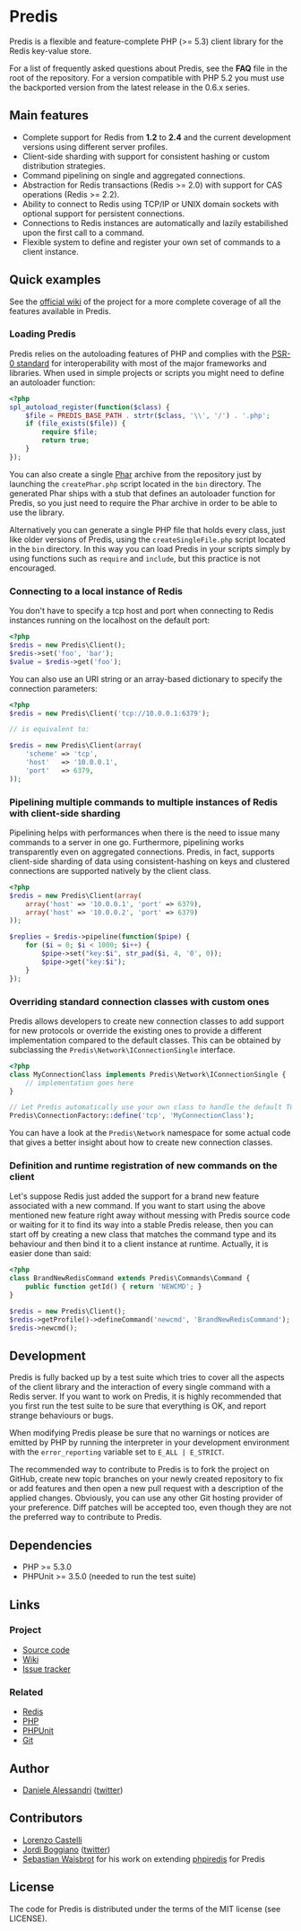 # Predis #

Predis is a flexible and feature-complete PHP (>= 5.3) client library for the Redis key-value store.

For a list of frequently asked questions about Predis, see the __FAQ__ file in the root of the repository.
For a version compatible with PHP 5.2 you must use the backported version from the latest release in the 0.6.x series.


## Main features ##

- Complete support for Redis from __1.2__ to __2.4__ and the current development versions using different server profiles.
- Client-side sharding with support for consistent hashing or custom distribution strategies.
- Command pipelining on single and aggregated connections.
- Abstraction for Redis transactions (Redis >= 2.0) with support for CAS operations (Redis >= 2.2).
- Ability to connect to Redis using TCP/IP or UNIX domain sockets with optional support for persistent connections.
- Connections to Redis instances are automatically and lazily estabilished upon the first call to a command.
- Flexible system to define and register your own set of commands to a client instance.


## Quick examples ##

See the [official wiki](http://wiki.github.com/nrk/predis) of the project for a more 
complete coverage of all the features available in Predis.


### Loading Predis

Predis relies on the autoloading features of PHP and complies with the 
[PSR-0 standard](http://groups.google.com/group/php-standards/web/psr-0-final-proposal) 
for interoperability with most of the major frameworks and libraries.
When used in simple projects or scripts you might need to define an autoloader function:

``` php
<?php
spl_autoload_register(function($class) {
    $file = PREDIS_BASE_PATH . strtr($class, '\\', '/') . '.php';
    if (file_exists($file)) {
        require $file;
        return true;
    }
});
```

You can also create a single [Phar](http://www.php.net/manual/en/intro.phar.php) archive from the repository 
just by launching the `createPhar.php` script located in the `bin` directory. The generated Phar ships with 
a stub that defines an autoloader function for Predis, so you just need to require the Phar archive in order 
to be able to use the library.

Alternatively you can generate a single PHP file that holds every class, just like older versions of Predis, 
using the `createSingleFile.php` script located in the `bin` directory. In this way you can load Predis in 
your scripts simply by using functions such as `require` and `include`, but this practice is not encouraged.


### Connecting to a local instance of Redis ###

You don't have to specify a tcp host and port when connecting to Redis instances running on the 
localhost on the default port:

``` php
<?php
$redis = new Predis\Client();
$redis->set('foo', 'bar');
$value = $redis->get('foo');
```

You can also use an URI string or an array-based dictionary to specify the connection parameters:

``` php
<?php
$redis = new Predis\Client('tcp://10.0.0.1:6379');

// is equivalent to:

$redis = new Predis\Client(array(
    'scheme' => 'tcp',
    'host'   => '10.0.0.1',
    'port'   => 6379,
));
```


### Pipelining multiple commands to multiple instances of Redis with client-side sharding ###

Pipelining helps with performances when there is the need to issue many commands to a server 
in one go. Furthermore, pipelining works transparently even on aggregated connections. Predis, 
in fact, supports client-side sharding of data using consistent-hashing on keys and clustered 
connections are supported natively by the client class.

``` php
<?php
$redis = new Predis\Client(array(
    array('host' => '10.0.0.1', 'port' => 6379),
    array('host' => '10.0.0.2', 'port' => 6379)
));

$replies = $redis->pipeline(function($pipe) {
    for ($i = 0; $i < 1000; $i++) {
        $pipe->set("key:$i", str_pad($i, 4, '0', 0));
        $pipe->get("key:$i");
    }
});
```


### Overriding standard connection classes with custom ones ###

Predis allows developers to create new connection classes to add support for new protocols 
or override the existing ones to provide a different implementation compared to the default 
classes. This can be obtained by subclassing the `Predis\Network\IConnectionSingle` interface.

``` php
<?php
class MyConnectionClass implements Predis\Network\IConnectionSingle {
    // implementation goes here
}

// Let Predis automatically use your own class to handle the default TCP connection
Predis\ConnectionFactory::define('tcp', 'MyConnectionClass');
```


You can have a look at the `Predis\Network` namespace for some actual code that gives a better 
insight about how to create new connection classes.


### Definition and runtime registration of new commands on the client ###

Let's suppose Redis just added the support for a brand new feature associated 
with a new command. If you want to start using the above mentioned new feature 
right away without messing with Predis source code or waiting for it to find 
its way into a stable Predis release, then you can start off by creating a new 
class that matches the command type and its behaviour and then bind it to a 
client instance at runtime. Actually, it is easier done than said:

``` php
<?php
class BrandNewRedisCommand extends Predis\Commands\Command {
    public function getId() { return 'NEWCMD'; }
}

$redis = new Predis\Client();
$redis->getProfile()->defineCommand('newcmd', 'BrandNewRedisCommand');
$redis->newcmd();
```


## Development ##

Predis is fully backed up by a test suite which tries to cover all the aspects of the 
client library and the interaction of every single command with a Redis server. If you 
want to work on Predis, it is highly recommended that you first run the test suite to 
be sure that everything is OK, and report strange behaviours or bugs.

When modifying Predis please be sure that no warnings or notices are emitted by PHP 
by running the interpreter in your development environment with the `error_reporting` 
variable set to `E_ALL | E_STRICT`.

The recommended way to contribute to Predis is to fork the project on GitHub, create 
new topic branches on your newly created repository to fix or add features and then 
open a new pull request with a description of the applied changes. Obviously, you can 
use any other Git hosting provider of your preference. Diff patches will be accepted 
too, even though they are not the preferred way to contribute to Predis.


## Dependencies ##

- PHP >= 5.3.0
- PHPUnit >= 3.5.0 (needed to run the test suite)

## Links ##

### Project ###
- [Source code](http://github.com/nrk/predis/)
- [Wiki](http://wiki.github.com/nrk/predis/)
- [Issue tracker](http://github.com/nrk/predis/issues)

### Related ###
- [Redis](http://redis.io/)
- [PHP](http://php.net/)
- [PHPUnit](http://www.phpunit.de/)
- [Git](http://git-scm.com/)

## Author ##

- [Daniele Alessandri](mailto:suppakilla@gmail.com) ([twitter](http://twitter.com/JoL1hAHN))

## Contributors ##

- [Lorenzo Castelli](http://github.com/lcastelli)
- [Jordi Boggiano](http://github.com/Seldaek) ([twitter](http://twitter.com/seldaek))
- [Sebastian Waisbrot](http://github.com/seppo0010) for his work on extending [phpiredis](http://github.com/seppo0010/phpiredis) for Predis

## License ##

The code for Predis is distributed under the terms of the MIT license (see LICENSE).
